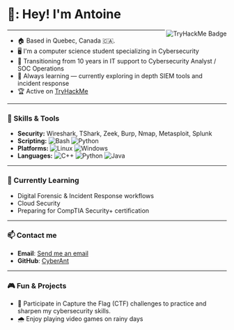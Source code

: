 <h1 align="left" id="macropower-title">👋: Hey! I'm Antoine </h1>
<a href="https://tryhackme.com/p/Cyberant">
  <img src="https://tryhackme-badges.s3.amazonaws.com/Cyberant.png" alt="TryHackMe Badge" align="right" />
</a>

---

- :house: Based in Quebec, Canada 🇨🇦.
- :desktop_computer: I'm a computer science student specializing in Cybersecurity
- :closed_lock_with_key: Transitioning from 10 years in IT support to Cybersecurity Analyst / SOC Operations
- :seedling: Always learning — currently exploring in depth SIEM tools and incident response
- :trophy: Active on [TryHackMe](https://tryhackme.com/p/Cyberant)

---

### :toolbox: Skills & Tools
- **Security:** Wireshark, TShark, Zeek, Burp, Nmap, Metasploit, Splunk    
- **Scripting:** ![Bash](https://img.shields.io/badge/Bash-4EAA25?logo=gnubash&logoColor=fff)   ![Python](https://img.shields.io/badge/Python-3776AB?logo=python&logoColor=fff)  
- **Platforms:** ![Linux](https://img.shields.io/badge/Linux-FCC624?logo=linux&logoColor=black)   ![Windows](https://custom-icon-badges.demolab.com/badge/Windows-0078D6?logo=windows11&logoColor=white)
- **Languages:** ![C++](https://img.shields.io/badge/C++-%2300599C.svg?logo=c%2B%2B&logoColor=white)   ![Python](https://img.shields.io/badge/Python-3776AB?style=flat&logo=python&logoColor=white)   ![Java](https://img.shields.io/badge/Java-ED8B00?style=flat&logo=openjdk&logoColor=white)
 
---

### :dart: Currently Learning  
- Digital Forensic & Incident Response workflows
- Cloud Security
- Preparing for CompTIA Security+ certification  
  
---

### :mailbox: Contact me
- **Email**: [Send me an email](mailto:antoine.marion7@gmail.com)
- **GitHub**: [CyberAnt](https://github.com/CyberAnt)

---

### :video_game: Fun & Projects
- :brain: Participate in Capture the Flag (CTF) challenges to practice and sharpen my cybersecurity skills.
- :cloud_with_rain: Enjoy playing video games on rainy days
